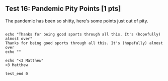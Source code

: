 ## Test 16: Pandemic Pity Points [1 pts]

The pandemic has been so shitty, here's some points just out of pity.

```

echo "Thanks for being good sports through all this. It's (hopefully) almost over"
Thanks for being good sports through all this. It's (hopefully) almost over
echo ""

echo "<3 Matthew"
<3 Matthew

test_end 0
```

